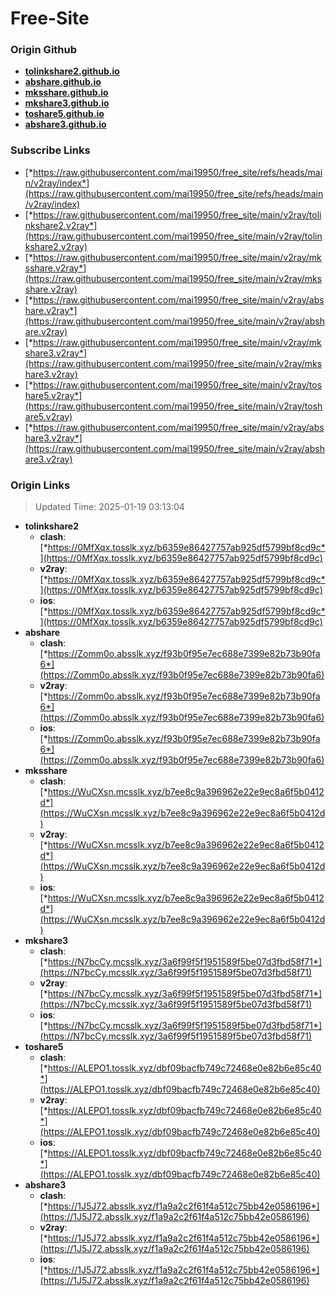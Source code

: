 # Free-Site

### Origin Github

- [**tolinkshare2.github.io**](https://github.com/tolinkshare2/tolinkshare2.github.io)
- [**abshare.github.io**](https://github.com/abshare/abshare.github.io)
- [**mksshare.github.io**](https://github.com/mksshare/mksshare.github.io)
- [**mkshare3.github.io**](https://github.com/mkshare3/mkshare3.github.io)
- [**toshare5.github.io**](https://github.com/toshare5/toshare5.github.io)
- [**abshare3.github.io**](https://github.com/abshare3/abshare3.github.io)

### Subscribe Links

- [*https://raw.githubusercontent.com/mai19950/free_site/refs/heads/main/v2ray/index*](https://raw.githubusercontent.com/mai19950/free_site/refs/heads/main/v2ray/index)
- [*https://raw.githubusercontent.com/mai19950/free_site/main/v2ray/tolinkshare2.v2ray*](https://raw.githubusercontent.com/mai19950/free_site/main/v2ray/tolinkshare2.v2ray)
- [*https://raw.githubusercontent.com/mai19950/free_site/main/v2ray/mksshare.v2ray*](https://raw.githubusercontent.com/mai19950/free_site/main/v2ray/mksshare.v2ray)
- [*https://raw.githubusercontent.com/mai19950/free_site/main/v2ray/abshare.v2ray*](https://raw.githubusercontent.com/mai19950/free_site/main/v2ray/abshare.v2ray)
- [*https://raw.githubusercontent.com/mai19950/free_site/main/v2ray/mkshare3.v2ray*](https://raw.githubusercontent.com/mai19950/free_site/main/v2ray/mkshare3.v2ray)
- [*https://raw.githubusercontent.com/mai19950/free_site/main/v2ray/toshare5.v2ray*](https://raw.githubusercontent.com/mai19950/free_site/main/v2ray/toshare5.v2ray)
- [*https://raw.githubusercontent.com/mai19950/free_site/main/v2ray/abshare3.v2ray*](https://raw.githubusercontent.com/mai19950/free_site/main/v2ray/abshare3.v2ray)

### Origin Links

> Updated Time: 2025-01-19 03:13:04

- **tolinkshare2**
  - **clash**: [*https://0MfXqx.tosslk.xyz/b6359e86427757ab925df5799bf8cd9c*](https://0MfXqx.tosslk.xyz/b6359e86427757ab925df5799bf8cd9c)
  - **v2ray**: [*https://0MfXqx.tosslk.xyz/b6359e86427757ab925df5799bf8cd9c*](https://0MfXqx.tosslk.xyz/b6359e86427757ab925df5799bf8cd9c)
  - **ios**: [*https://0MfXqx.tosslk.xyz/b6359e86427757ab925df5799bf8cd9c*](https://0MfXqx.tosslk.xyz/b6359e86427757ab925df5799bf8cd9c)
- **abshare**
  - **clash**: [*https://Zomm0o.absslk.xyz/f93b0f95e7ec688e7399e82b73b90fa6*](https://Zomm0o.absslk.xyz/f93b0f95e7ec688e7399e82b73b90fa6)
  - **v2ray**: [*https://Zomm0o.absslk.xyz/f93b0f95e7ec688e7399e82b73b90fa6*](https://Zomm0o.absslk.xyz/f93b0f95e7ec688e7399e82b73b90fa6)
  - **ios**: [*https://Zomm0o.absslk.xyz/f93b0f95e7ec688e7399e82b73b90fa6*](https://Zomm0o.absslk.xyz/f93b0f95e7ec688e7399e82b73b90fa6)
- **mksshare**
  - **clash**: [*https://WuCXsn.mcsslk.xyz/b7ee8c9a396962e22e9ec8a6f5b0412d*](https://WuCXsn.mcsslk.xyz/b7ee8c9a396962e22e9ec8a6f5b0412d)
  - **v2ray**: [*https://WuCXsn.mcsslk.xyz/b7ee8c9a396962e22e9ec8a6f5b0412d*](https://WuCXsn.mcsslk.xyz/b7ee8c9a396962e22e9ec8a6f5b0412d)
  - **ios**: [*https://WuCXsn.mcsslk.xyz/b7ee8c9a396962e22e9ec8a6f5b0412d*](https://WuCXsn.mcsslk.xyz/b7ee8c9a396962e22e9ec8a6f5b0412d)
- **mkshare3**
  - **clash**: [*https://N7bcCy.mcsslk.xyz/3a6f99f5f1951589f5be07d3fbd58f71*](https://N7bcCy.mcsslk.xyz/3a6f99f5f1951589f5be07d3fbd58f71)
  - **v2ray**: [*https://N7bcCy.mcsslk.xyz/3a6f99f5f1951589f5be07d3fbd58f71*](https://N7bcCy.mcsslk.xyz/3a6f99f5f1951589f5be07d3fbd58f71)
  - **ios**: [*https://N7bcCy.mcsslk.xyz/3a6f99f5f1951589f5be07d3fbd58f71*](https://N7bcCy.mcsslk.xyz/3a6f99f5f1951589f5be07d3fbd58f71)
- **toshare5**
  - **clash**: [*https://ALEPO1.tosslk.xyz/dbf09bacfb749c72468e0e82b6e85c40*](https://ALEPO1.tosslk.xyz/dbf09bacfb749c72468e0e82b6e85c40)
  - **v2ray**: [*https://ALEPO1.tosslk.xyz/dbf09bacfb749c72468e0e82b6e85c40*](https://ALEPO1.tosslk.xyz/dbf09bacfb749c72468e0e82b6e85c40)
  - **ios**: [*https://ALEPO1.tosslk.xyz/dbf09bacfb749c72468e0e82b6e85c40*](https://ALEPO1.tosslk.xyz/dbf09bacfb749c72468e0e82b6e85c40)
- **abshare3**
  - **clash**: [*https://1J5J72.absslk.xyz/f1a9a2c2f61f4a512c75bb42e0586196*](https://1J5J72.absslk.xyz/f1a9a2c2f61f4a512c75bb42e0586196)
  - **v2ray**: [*https://1J5J72.absslk.xyz/f1a9a2c2f61f4a512c75bb42e0586196*](https://1J5J72.absslk.xyz/f1a9a2c2f61f4a512c75bb42e0586196)
  - **ios**: [*https://1J5J72.absslk.xyz/f1a9a2c2f61f4a512c75bb42e0586196*](https://1J5J72.absslk.xyz/f1a9a2c2f61f4a512c75bb42e0586196)

